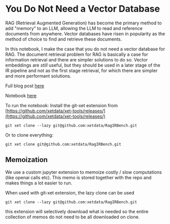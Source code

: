 You Do Not Need a Vector Database
================================= 
RAG (Retrieval Augmented Generation) has become the primary method to add
"memory" to an LLM, allowing the LLM to read and reference documents from
anywhere.  Vector databases have risen in popularity as the method of choice to
find and retrieve these documents.  

In this notebook, I make the case that you do not need a vector database for RAG.
The document retrieval problem for RAG is basically a case for information retrieval
and there are simpler solutions to do so. Vector embeddings are *still* useful,
but they should be used in a later stage of the IR pipeline and not as the
first stage retrieval, for which there are simpler and more performant solutions.

Full blog post [here](http://about.xethub.com/blog/you-dont-need-a-vector-database)

Notebook [here](you_do_not_need_a_vector_database.ipynb)

To run the notebook:
Install the git-xet extension from 
[https://github.com/xetdata/xet-tools/releases/](https://github.com/xetdata/xet-tools/releases/)

```
git xet clone --lazy git@github.com:xetdata/RagIRBench.git
```

Or to clone everything:

```
git xet clone git@github.com:xetdata/RagIRBench.git
```

Memoization
-----------
We use a custom jupyter extension to memoize costly / slow computations 
(like openai calls etc). This memo is stored together with the repo 
and makes things a lot easier to run. 

When used with git-xet extension, the lazy clone can be used
```
git xet clone --lazy git@github.com:xetdata/RagIRBench.git
```

this extension will selectively download what is needed so the entire collection
of memos do not need to be all downloaded on clone.


